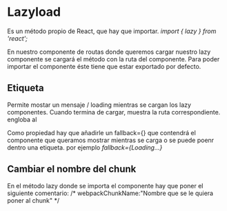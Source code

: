 # Lazyload

Es un método propio de React, que hay que importar. 
  *import { lazy } from 'react';*

En nuestro componente de routas donde queremos cargar nuestro lazy componente se cargará el método con la ruta del componente. Para poder importar el componente éste tiene que estar exportado por defecto. 

## Etiqueta <suspense>
Permite mostar un mensaje / loading mientras se cargan los lazy componentes. Cuando termina de cargar, muestra la ruta correspondiente. 
<suspense></suspense> engloba al <BrowserRouter>

Como propiedad hay que añadirle un fallback={} que contendrá el componente que queramos mostrar mientras se carga o se puede poenr dentro una etiqueta. por ejemplo *fallback={<span>Loading...</span>}*

## Cambiar el nombre del chunk
En el método lazy donde se importa el componente hay que poner el siguiente comentario: 
  /* webpackChunkName:"Nombre que se le quiera poner al chunk" */ 